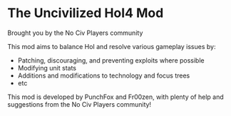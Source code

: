# The Uncivilized HoI4 Mod

Brought you by the No Civ Players community

This mod aims to balance HoI and resolve various gameplay issues by:

 * Patching, discouraging, and preventing exploits where possible
 * Modifying unit stats
 * Additions and modifications to technology and focus trees
 * etc

This mod is developed by PunchFox and Fr00zen, with plenty of help and suggestions from the No Civ Players community!
